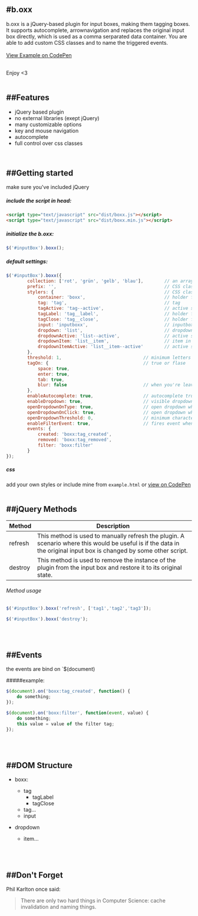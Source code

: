 #b.oxx
------
b.oxx is a jQuery-based plugin for input boxes, making them tagging boxes. It supports autocomplete, arrownavigation and replaces the original input box directly, which is used as a comma serparated data container. You are able to add custom CSS classes and to name the triggered events.
<br><br>[View Example on CodePen](http://codepen.io/Ch33p/pen/raYmxa)

<br>Enjoy <3<br><br>


##Features
----------
- jQuery based plugin
- no external libraries (exept jQuery)
- many customizable options
- key and mouse navigation
- autocomplete
- full control over css classes

<br>


##Getting started
-----------------
make sure you've included jQuery
##### include the script in head:
```html
<script type="text/javascript" src="dist/boxx.js"></script>             // normal
<script type="text/javascript" src="dist/boxx.min.js"></script>         // minified
```

##### initialize the b.oxx:
```javascript
$('#inputBox').boxx();
```

##### default settings:
```javascript
$('#inputBox').boxx({
        collection: ['rot', 'grün', 'gelb', 'blau'],        // an array of strings (["one","two","three"])
        prefix: '',                                         // CSS class prefix
        stylers: {                                          // CSS classes
            container: 'boxx',                              // holder for the tags
            tag: 'tag',                                     // tag
            tagActive: 'tag--active',                       // active state for tag
            tagLabel: 'tag__label',                         // holder for the tagvalue
            tagClose: 'tag__close',                         // holder for the remove button
            input: 'inputboxx',                             // inputbox for the boxx
            dropdown: 'list',                               // dropdownlist
            dropdownActive: 'list--active',                 // active state for dropdownlist
            dropdownItem: 'list__item',                     // item in dropdownlist
            dropdownItemActive: 'list__item--active'        // active state for item in dropdownlist
        },
        threshold: 1,                               // minimum letters to create a tag
        tagOn: {                                    // true or flase
            space: true,
            enter: true,
            tab: true,
            blur: false                             // when you're leaving the inputfield
        },
        enableAutocomplete: true,                   // autocomplete true or false
        enableDropdown: true,                       // visible dropdown
        openDropdownOnType: true,                   // open dropdown when typing
        openDropdownOnClick: true,                  // open dropdown when click on inputbox
        openDropdownThreshold: 0,                   // minimum characters until autocomplete
        enableFilterEvent: true,                    // fires event when tag is selected
        events: {
            created: 'boxx:tag_created',
            removed: 'boxx:tag_removed',
            filter: 'boxx:filter'
        }
});
```

##### css
add your own styles or include mine from `example.html` or [view on CodePen](http://codepen.io/Ch33p/pen/raYmxa)
<br><br>


##jQuery Methods
----------------
Method             | Description
------------------ | -----------
refresh            | This method is used to manually refresh the plugin. A scenario where this would be useful is if the data in the original input box is changed by some other script.
destroy            | This method is used to remove the instance of the plugin from the input box and restore it to its original state.


###### Method usage
```javascript
$('#inputBox').boxx('refresh', ['tag1','tag2','tag3']);

$('#inputBox').boxx('destroy');
```
<br><br>


##Events
--------
the events are bind on `$(document)

#####example:
```javascript
$(document).on('boxx:tag_created', function() {
    do something;
});

$(document).on('boxx:filter', function(event, value) {
    do something;
    this value = value of the filter tag;
});
```
<br><br>


##DOM Structure
---------------

* boxx:
    * tag
        * tagLabel
        + tagClose
    * tag...
    * input

* dropdown
    * item...

<br><br>


##Don't Forget
--------------

Phil Karlton once said:
<blockquote>There are only two hard things in Computer Science: cache invalidation and naming things.</blockquote><br>

